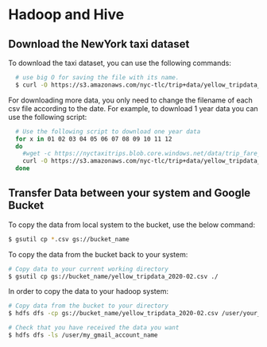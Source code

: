 # Hadoop and Hive 

## Download the NewYork taxi dataset

To download the taxi dataset, you can use the following commands:

```bash
  # use big O for saving the file with its name.
  $ curl -O https://s3.amazonaws.com/nyc-tlc/trip+data/yellow_tripdata_2020-01.csv
```

For downloading more data, you only need to change the filename of each csv file according to the date. For example, to download 1 year data you can use the following script:

```bash
  # Use the following script to download one year data
  for x in 01 02 03 04 05 06 07 08 09 10 11 12
  do
    #wget -c https://nyctaxitrips.blob.core.windows.net/data/trip_fare_$x.csv.zip
    curl -O https://s3.amazonaws.com/nyc-tlc/trip+data/yellow_tripdata_2020-$x.csv
  done
```

## Transfer Data between your system and Google Bucket

To copy the data from local system to the bucket, use the below command:
```bash
$ gsutil cp *.csv gs://bucket_name
```

To copy the data from the bucket back to your system:
```bash
# Copy data to your current working directory
$ gsutil cp gs://bucket_name/yellow_tripdata_2020-02.csv ./
```

In order to copy the data to your hadoop system:
```bash
# Copy data from the bucket to your directory
$ hdfs dfs -cp gs://bucket_name/yellow_tripdata_2020-02.csv /user/your_gmail_account_name/

# Check that you have received the data you want
$ hdfs dfs -ls /user/my_gmail_account_name
```
